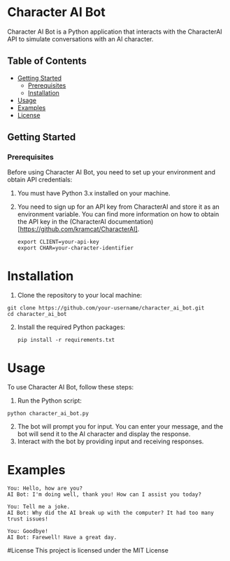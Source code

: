 # Character AI Bot

Character AI Bot is a Python application that interacts with the CharacterAI API to simulate conversations with an AI character.

## Table of Contents

- [Getting Started](#getting-started)
  - [Prerequisites](#prerequisites)
  - [Installation](#installation)
- [Usage](#usage)
- [Examples](#examples)
- [License](#license)

## Getting Started

### Prerequisites

Before using Character AI Bot, you need to set up your environment and obtain API credentials:

1. You must have Python 3.x installed on your machine.
2. You need to sign up for an API key from CharacterAI and store it as an environment variable. You can find more information on how to obtain the API key in the (CharacterAI documentation)[https://github.com/kramcat/CharacterAI].

   ```shell
   export CLIENT=your-api-key
   export CHAR=your-character-identifier
   ```

# Installation

1. Clone the repository to your local machine:
  ```shell
  git clone https://github.com/your-username/character_ai_bot.git
  cd character_ai_bot
  ```
2. Install the required Python packages:
   ```shell
   pip install -r requirements.txt
   ```
# Usage

To use Character AI Bot, follow these steps:

1. Run the Python script:
```shell
python character_ai_bot.py
```
2. The bot will prompt you for input. You can enter your message, and the bot will send it to the AI character and display the response.
3. Interact with the bot by providing input and receiving responses.

# Examples
 
```
You: Hello, how are you?
AI Bot: I'm doing well, thank you! How can I assist you today?

You: Tell me a joke.
AI Bot: Why did the AI break up with the computer? It had too many trust issues!

You: Goodbye!
AI Bot: Farewell! Have a great day.
```
#License
This project is licensed under the MIT License 
